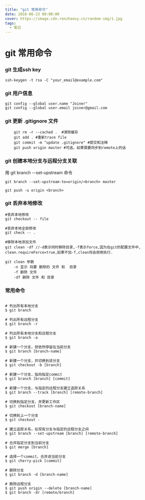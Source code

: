 ```yaml
---
title: "git 常用命令"
date: 2016-06-23 00:00:00
cover: https://image.cdn.renzhaosy.cn/random-img/1.jpg
tags:
  - 笔记
---
```


# git 常用命令

### git 生成ssh key

```shell
ssh-keygen -t rsa -C "your_email@example.com"
```

### git 用户信息

```shell
git config --global user.name "Joiner"
git config --global user.email joiner@gmail.com
```

### git 更新 .gitignore 文件

```shell
    git rm -r --cached .  #清除缓存 
    git add . #重新trace file  
    git commit -m "update .gitignore" #提交和注释
    git push origin master #可选，如果需要同步到remote上的话
```

### git 创建本地分支与远程分支关联
用 git branch --set-upstream 命令

```shell
git branch --set-upstream-to=origin/<branch> master 

git push -u origin <branch>
```

### git 丢弃本地修改

```shell
#丢弃本地修改
git checkout -- file 

#丢弃本地全部修改
git check -- .

#移除本地添加文件
git clean -df //-d表示同时移除目录,-f表示force,因为在git的配置文件中, clean.requireForce=true,如果不加-f,clean将会拒绝执行.

git clean 参数
    -n 显示 将要 删除的 文件 和  目录
    -f 删除 文件
    -df 删除 文件 和 目录

```

### 常用命令


```shell

# 列出所有本地分支
$ git branch

# 列出所有远程分支
$ git branch -r

# 列出所有本地分支和远程分支
$ git branch -a

# 新建一个分支，但依然停留在当前分支
$ git branch [branch-name]

# 新建一个分支，并切换到该分支
$ git checkout -b [branch]

# 新建一个分支，指向指定commit
$ git branch [branch] [commit]

# 新建一个分支，与指定的远程分支建立追踪关系
$ git branch --track [branch] [remote-branch]

# 切换到指定分支，并更新工作区
$ git checkout [branch-name]

# 切换到上一个分支
$ git checkout -

# 建立追踪关系，在现有分支与指定的远程分支之间
$ git branch --set-upstream [branch] [remote-branch]

# 合并指定分支到当前分支
$ git merge [branch]

# 选择一个commit，合并进当前分支
$ git cherry-pick [commit]

# 删除分支
$ git branch -d [branch-name]

# 删除远程分支
$ git push origin --delete [branch-name]
$ git branch -dr [remote/branch]
```

